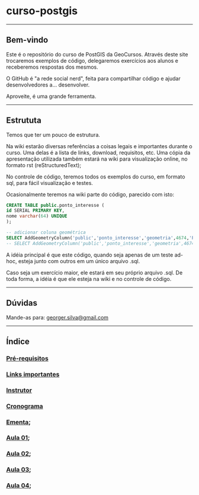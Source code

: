 curso-postgis
=============

-------------
Bem-vindo
-------------

Este é o repositório do curso de PostGIS da GeoCursos. Através deste site trocaremos exemplos de código, delegaremos exercícios
aos alunos e receberemos respostas dos mesmos.

O GitHub é "a rede social nerd", feita para compartilhar código e ajudar desenvolvedores a... desenvolver.

Aproveite, é uma grande ferramenta.

-------------
Estrututa
-------------

Temos que ter um pouco de estrutura.

Na wiki estarão diversas referências a coisas legais e importantes durante o curso. Uma delas é a lista de links, download,
requisitos, etc. Uma cópia da apresentação utilizada também estará na wiki para visualização online, no formato rst (reStructuredText);

No controle de código, teremos todos os exemplos do curso, em formato sql, para fácil visualização e testes.

Ocasionalmente teremos na wiki parte do código, parecido com isto:

```sql
CREATE TABLE public.ponto_interesse (
id SERIAL PRIMARY KEY,
nome varchar(64) UNIQUE
);

-- adicionar coluna geométrica
SELECT AddGeometryColumn('public','ponto_interesse','geometria',4674,'POINT',2);
-- SELECT AddGeometryColumn('public','ponto_interesse','geometria',4674,'POINT',3);
```

A idéia principal é que este código, quando seja apenas de um teste ad-hoc, esteja junto com outros em um único arquivo .sql.

Caso seja um exercício maior, ele estará em seu próprio arquivo .sql. De toda forma, a idéia é que ele esteja na wiki e no
controle de código.

-------------
Dúvidas
-------------

Mande-as para: georger.silva@gmail.com

-------------
Índice
-------------

### [Pré-requisitos](wiki/pre-requisitos.md)
### [Links importantes](wiki/links-importantes.md)
### [Instrutor](wiki/instrutor.md)
### [Cronograma](wiki/cronograma.md)
### [Ementa](wiki/ementa.md);
### [Aula 01](wiki/aula01.md);
### [Aula 02](wiki/aula02.md);
### [Aula 03](wiki/aula03.md);
### [Aula 04](wiki/aula04.md);
